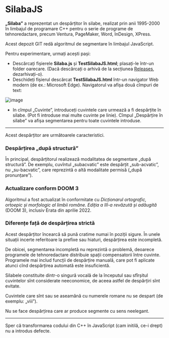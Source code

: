 # SilabaJS

**„Silaba”** a reprezentat un despărțitor în silabe, realizat prin anii 1995-2000 în limbajul de programare C++ pentru o serie de programe de tehnoredactare, precum Ventura, PageMaker, Word, InDesign, XPress.

Acest depozit GIT redă algoritmul de segmentare în limbajul JavaScript. 

Pentru experimentare, urmați acești pași:

* Descărcați fișierele **Silaba.js** și **TestSilabaJS.html**; plasați-le într-un folder oarecare. (Dacă descărcați o arhivă de la secțiunea [Releases](https://github.com/Viorel/SilabaJS/releases), dezarhivați-o).
* Deschideți fișierul descărcat **TestSilabaJS.html** într-un navigator Web modern (de ex.: Microsoft Edge). Navigatorul va afișa două cîmpuri de text:
 
![image](https://user-images.githubusercontent.com/246827/167702599-48c9810e-001b-4872-be89-a50fc2cd74ed.png)

* In cîmpul „Cuvinte”, introduceți cuvintele care urmează a fi despărțite în silabe. (Pot fi introduse mai multe cuvinte pe linie). Cîmpul „Despărțire în silabe” va afișa segmentarea pentru toate cuvintele introduse.
 
---

Acest despărțitor are următoarele caracteristici.

### Despărțirea „după structură”

În principal, despărțitorul realizează modalitatea de segmentare „după structură”. De exemplu, cuvîntul „subacvatic” este despărțit „sub-acvatic”, nu „su-bacvatic”, care reprezintă o altă modalitate permisă („după pronunțare”).

### Actualizare conform DOOM 3

Algoritmul a fost actualizat în conformitate cu _Dicționarul ortografic, ortoepic și morfologic al limbii române. Ediția a III-a revăzută și adăugită_ (DOOM 3), inclusiv Erata din aprilie 2022.

### Diferențe față de despărțirea strictă

Acest despărțitor încearcă să pună cratime numai în poziții sigure. În unele situații incerte referitoare la prefixe sau hiaturi, despărțirea este incompletă.

De obicei, segmentarea incompletă nu reprezintă o problemă, deoarece programele de tehnoredactare distribuie spații compensatorii între cuvinte. Programele mai includ funcții de despărțire manuală, care pot fi aplicate atunci cînd despărțirea automată este insuficientă.

Silabele constituite dintr-o singură vocală de la începutul sau sfîrșitul cuvintelor sînt considerate neeconomice, de aceea astfel de despărțiri sînt evitate.

Cuvintele care sînt sau se aseamănă cu numerele romane nu se despart (de exemplu: „viii”).

Nu se face despărțirea care ar produce segmente cu sens neelegant.

---

Sper că transformarea codului din C++ în JavaScript (cam initilă, ce-i drept) nu a introdus defecte.

